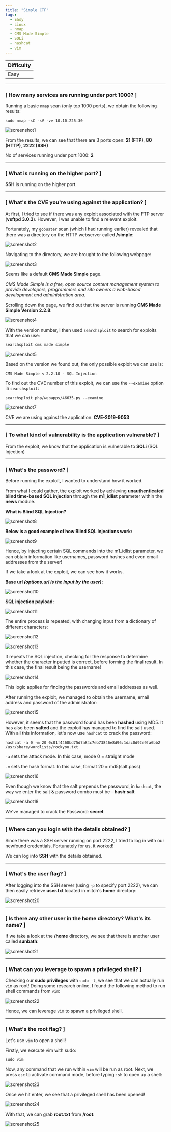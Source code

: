 ```yaml
---
title: "Simple CTF"
tags:
  - Easy
  - Linux
  - nmap
  - CMS Made Simple
  - SQLi
  - hashcat
  - vim
---
```


| Difficulty |
| ---------- |
|   Easy     |

---

### [ How many services are running under port 1000? ]

Running a basic `nmap` scan (only top 1000 ports), we obtain the following results:

```
sudo nmap -sC -sV -vv 10.10.225.30
```

![screenshot1](../assets/images/simple_ctf/screenshot1.png)

From the results, we can see that there are 3 ports open: **21 (FTP)**, **80 (HTTP)**, **2222 (SSH)**

No of services running under port 1000: **2**

---

### [ What is running on the higher port? ]

**SSH** is running on the higher port.

---

### [ What's the CVE you're using against the application? ] 

At first, I tried to see if there was any exploit associated with the FTP server (**vsftpd 3.0.3**). However, I was unable to find a relevant exploit.

Fortunately, my `gobuster` scan (which I had running earlier) revealed that there was a directory on the HTTP webserver called **/simple**:

![screenshot2](../assets/images/simple_ctf/screenshot2.png)

Navigating to the directory, we are brought to the following webpage:

![screenshot3](../assets/images/simple_ctf/screenshot3.png)

Seems like a default **CMS Made Simple** page. 

*CMS Made Simple is a free, open source content management system to provide developers, programmers and site owners a web-based development and administration area.*

Scrolling down the page, we find out that the server is running **CMS Made Simple Version 2.2.8**:

![screenshot4](../assets/images/simple_ctf/screenshot4.png)

With the version number, I then used `searchsploit` to search for exploits that we can use:

```
searchsploit cms made simple
```

![screenshot5](../assets/images/simple_ctf/screenshot5.png)

Based on the version we found out, the only possible exploit we can use is:

```
CMS Made Simple < 2.2.10 - SQL Injection
```

To find out the CVE number of this exploit, we can use the `--examine` option in `searchsploit`:

```
searchsploit php/webapps/46635.py --examine
```

![screenshot7](../assets/images/simple_ctf/screenshot7.png)

CVE we are using against the application: **CVE-2019-9053**

---

### [ To what kind of vulnerability is the application vulnerable? ]

From the exploit, we know that the application is vulnerable to **SQLi** (SQL Injection)

---

### [ What's the password? ]

Before running the exploit, I wanted to understand how it worked. 

From what I could gather, the exploit worked by achieving **unauthenticated blind time-based SQL injection** through the **m1_idlist** parameter within the **news** module.

**What is Blind SQL Injection?**

![screenshot8](../assets/images/simple_ctf/screenshot8.png)

**Below is a good example of how Blind SQL Injections work:**

![screenshot9](../assets/images/simple_ctf/screenshot9.png)

Hence, by injecting certain SQL commands into the m1_idlist parameter, we can obtain information like usernames, password hashes and even email addresses from the server!

If we take a look at the exploit, we can see how it works. 

**Base url *(options.url is the input by the user)*:**

![screenshot10](../assets/images/simple_ctf/screenshot10.png)

**SQL injection payload:**

![screenshot11](../assets/images/simple_ctf/screenshot11.png)

The entire process is repeated, with changing input from a dictionary of different characters:

![screenshot12](../assets/images/simple_ctf/screenshot12.png)

![screenshot13](../assets/images/simple_ctf/screenshot13.png)

It repeats the SQL injection, checking for the response to determine whether the character inputted is correct, before forming the final result. In this case, the final result being the username!

![screenshot14](../assets/images/simple_ctf/screenshot14.png)

This logic applies for finding the passwords and email addresses as well.

After running the exploit, we managed to obtain the username, email address and password of the administrator:

![screenshot15](../assets/images/simple_ctf/screenshot15.png)

However, it seems that the password found has been **hashed** using MD5. It has also been **salted** and the exploit has managed to find the salt used. With all this information, let's now use `hashcat` to crack the password:

```
hashcat -a 0 -m 20 0c01f4468bd75d7a84c7eb73846e8d96:1dac0d92e9fa6bb2 /usr/share/wordlists/rockyou.txt
```

`-a` sets the attack mode. In this case, mode 0 = straight mode

`-m` sets the hash format. In this case, format 20 = md5(salt.pass)

![screenshot16](../assets/images/simple_ctf/screenshot16.png)

Even though we know that the salt prepends the password, in `hashcat`, the way we enter the salt & password combo must be - **hash:salt**

![screenshot18](../assets/images/simple_ctf/screenshot18.png)

We've managed to crack the Password: **secret**

---

### [ Where can you login with the details obtained? ]

Since there was a SSH server running on port 2222, I tried to log in with our newfound credentials. Fortunately for us, it worked! 

We can log into **SSH** with the details obtained.

---

### [ What's the user flag? ]

After logging into the SSH server (using `-p` to specify port 2222), we can then easily retrieve **user.txt** located in mitch's **home** directory:

![screenshot20](../assets/images/simple_ctf/screenshot20.png)

---

### [ Is there any other user in the home directory? What's its name? ]

If we take a look at the **/home** directory, we see that there is another user called **sunbath**:

![screenshot21](../assets/images/simple_ctf/screenshot21.png)

---

### [ What can you leverage to spawn a privileged shell? ]

Checking our **sudo privileges** with `sudo -l`, we see that we can actually run `vim` as root! Doing some research online, I found the following method to run shell commands from `vim`:

![screenshot22](../assets/images/simple_ctf/screenshot22.png)

Hence, we can leverage `vim` to spawn a privileged shell.

---

### [ What's the root flag? ]

Let's use `vim` to open a shell!

Firstly, we execute vim with sudo: 

```
sudo vim
```

Now, any command that we run within `vim` will be run as root. Next, we press `esc` to activate command mode, before typing `:sh` to open up a shell:

![screenshot23](../assets/images/simple_ctf/screenshot23.png)

Once we hit enter, we see that a privileged shell has been opened!

![screenshot24](../assets/images/simple_ctf/screenshot24.png)

With that, we can grab **root.txt** from **/root**:

![screenshot25](../assets/images/simple_ctf/screenshot25.png)

